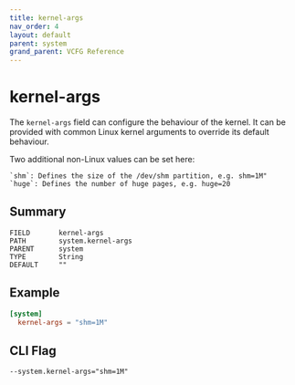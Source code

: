 ```yaml
---
title: kernel-args
nav_order: 4
layout: default
parent: system
grand_parent: VCFG Reference
---
```


# kernel-args

The `kernel-args` field can configure the behaviour of the kernel. It can be provided with common Linux kernel arguments to override its default behaviour.

Two additional non-Linux values can be set here:

    `shm`: Defines the size of the /dev/shm partition, e.g. shm=1M"
    `huge`: Defines the number of huge pages, e.g. huge=20

## Summary

```
FIELD       kernel-args
PATH        system.kernel-args
PARENT      system
TYPE        String
DEFAULT     ""
```

## Example

```toml
[system]
  kernel-args = "shm=1M"
```

## CLI Flag

```
--system.kernel-args="shm=1M"
```